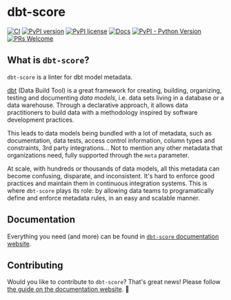 # dbt-score

[![CI](https://github.com/PicnicSupermarket/dbt-score/actions/workflows/ci.yml/badge.svg)](https://github.com/PicnicSupermarket/dbt-score/actions)
[![PyPI version](https://img.shields.io/pypi/v/dbt-score.svg)](https://pypi.python.org/pypi/dbt-score/)
[![PyPI license](https://img.shields.io/pypi/l/dbt-score.svg)](https://pypi.python.org/pypi/dbt-score/)
[![Docs](https://img.shields.io/badge/Docs-mkdocs-blue)](https://dbt-score.picnic.tech/)
[![PyPI - Python Version](https://img.shields.io/pypi/pyversions/dbt-score.svg)](https://pypi.org/project/dbt-score)
[![PRs Welcome](https://img.shields.io/badge/PRs-welcome-brightgreen.svg)](https://makeapullrequest.com)

## What is `dbt-score`?

`dbt-score` is a linter for dbt model metadata.

[dbt](https://getdbt.com/) (Data Build Tool) is a great framework for creating,
building, organizing, testing and documenting _data models_, i.e. data sets
living in a database or a data warehouse. Through a declarative approach, it
allows data practitioners to build data with a methodology inspired by software
development practices.

This leads to data models being bundled with a lot of metadata, such as
documentation, data tests, access control information, column types and
constraints, 3rd party integrations... Not to mention any other metadata that
organizations need, fully supported through the `meta` parameter.

At scale, with hundreds or thousands of data models, all this metadata can
become confusing, disparate, and inconsistent. It's hard to enforce good
practices and maintain them in continuous integration systems. This is where
`dbt-score` plays its role: by allowing data teams to programatically define and
enforce metadata rules, in an easy and scalable manner.

## Documentation

Everything you need (and more) can be found in
[`dbt-score` documentation website](https://dbt-score.picnic.tech/).

## Contributing

Would you like to contribute to `dbt-score`? That's great news! Please follow
[the guide on the documentation website](https://dbt-score.picnic.tech/contributors_guide).
🚀
